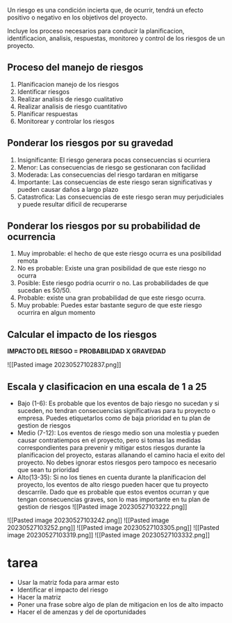 
Un riesgo es una condición incierta que, de ocurrir, tendrá un efecto positivo o negativo en los objetivos del proyecto.

Incluye los proceso necesarios para conducir la planificacion, identificacion, analisis, respuestas, monitoreo y control de los riesgos de un proyecto.

## Proceso del manejo de riesgos

1. Planificacion manejo de los riesgos
2. Identificar riesgos
3. Realizar analisis de riesgo cualitativo
4. Realizar analisis de riesgo cuantitativo
5. Planificar respuestas
6. Monitorear y controlar los riesgos

## Ponderar los riesgos por su gravedad

1. Insignificante: El riesgo generara pocas consecuencias si ocurriera
2. Menor: Las consecuencias de riesgo se gestionaran con facilidad
3. Moderada: Las consecuencias del riesgo tardaran en mitigarse
4. Importante: Las consecuencias de este riesgo seran significativas y pueden causar daños a largo plazo
5. Catastrofica: Las consecuencias de este riesgo seran muy perjudiciales y puede resultar dificil de recuperarse

## Ponderar los riesgos por su probabilidad de ocurrencia

1. Muy improbable: el hecho de que este riesgo ocurra es una posibilidad remota
2. No es probable: Existe una gran posibilidad de que este riesgo no ocurra
3. Posible: Este riesgo podria ocurrir o no. Las probabilidades de que sucedan es 50/50.
4. Probable: existe una gran probabilidad de que este riesgo ocurra.
5. Muy probable: Puedes estar bastante seguro de que este riesgo ocurrira en algun momento

## Calcular el impacto de los riesgos

**IMPACTO DEL RIESGO = PROBABILIDAD X GRAVEDAD**

![[Pasted image 20230527102837.png]]

## Escala y clasificacion en una escala de 1 a 25

- Bajo (1-6): Es probable que los eventos de bajo riesgo no sucedan y si suceden, no tendran consecuencias significativas para tu proyecto o empresa. Puedes etiquetarlos como de baja prioridad en tu plan de gestion de riesgos
- Medio (7-12): Los eventos de riesgo medio son una molestia y pueden causar contratiempos en el proyecto, pero si tomas las medidas correspondientes para prevenir y mitigar estos riesgos durante la planificacion del proyecto, estaras allanando el camino hacia el exito del proyecto. No debes ignorar estos riesgos pero tampoco es necesario que sean tu prioridad
- Alto(13-35): Si no los tienes en cuenta durante la planificacion del proyecto, los eventos de alto riesgo pueden hacer que tu proyecto descarrile. Dado que es probable que estos eventos ocurran y que tengan consecuencias graves, son lo mas importante en tu plan de gestion de riesgos
![[Pasted image 20230527103222.png]]

![[Pasted image 20230527103242.png]]
![[Pasted image 20230527103252.png]]
![[Pasted image 20230527103305.png]]
![[Pasted image 20230527103319.png]]
![[Pasted image 20230527103332.png]]

# tarea
- Usar la matriz foda para armar esto
- Identificar el impacto del riesgo
- Hacer la matriz
- Poner una frase sobre algo de plan de mitigacion en los de alto impacto
- Hacer el de amenzas y del de oportunidades